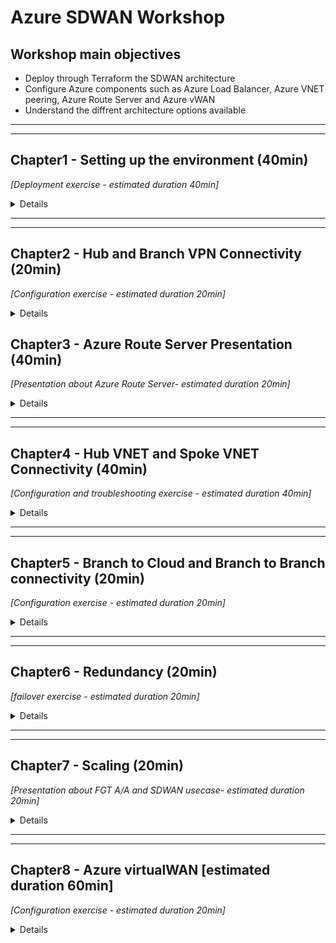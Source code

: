 # Azure SDWAN Workshop

## Workshop main objectives
* Deploy through Terraform the SDWAN architecture
* Configure Azure components such as Azure Load Balancer, Azure VNET peering, Azure Route Server and Azure vWAN
* Understand the diffrent architecture options available

***
***
## Chapter1 - Setting up the environment (40min)
_[Deployment exercise - estimated duration 40min]_

<details>

### Task 1 - Setup your AzureCloud Shell 
* Login to Azure Cloud Portal https://portal.azure.com/ with the login/password that has been provided to you

    ![cloudshell1](images/cloudshell-01.jpg)
    ![cloudshell2](images/cloudshell-02.jpg)

* Click on Cloud Shell icon on the Top Right side of the portal
* Select Bash

    ![cloudshell4](images/cloudshell-04.jpg)
    ![cloudshell5](images/cloudshell-05.jpg)

* Click on **show advanced settings**

    ![cloudshell6](images/cloudshell-06.jpg)

* Select **your own resource group** , use the the storage account available in that Resource Group, use the existing File Share **cloudshell**  (type cloudshell)

    ![cloudshell7](images/cloudshell-07.jpg)
                  
* You should now have access to Azure Cloud Shell console

    ![cloudshell8](images/cloudshell-08.jpg)   
### Task 2 - Run the Terraform Code
* Clone the Github repo `git clone https://github.com/FortinetSecDevOps/se-conf-sdwan-workshop.git`

    ![gitclone](images/git-clone.jpg)

* Move to the azure folder `cd ./se-conf-sdwan-workshop/azure/`
* Customize your project name and the User name, based on the user id that was assigned to you
  
  `vi terraform.tfvars`

    ![vi](images/vi.jpg)
    ![rgcustom](images/rg-customname.jpg)

* Run `Terraform init`
* Run `Terraform plan`
* Run `Terraform apply` and then answer `yes`

* At the end of this step you should have the following architecture
    ![global-step1](images/SDWAN_Workshop_global1.jpg)

### Task 3 - Verifications
* Using the Terraform output verify that you have Web and SSH access to the FortiGates
    ![output](images/output.jpg)

* Connect to the Branch sites FortiGates and check the VPN status. If they are down try to bring them UP


### Task 4 - QUIZ
* FortiGates in the Hub do not have public IP attached to them, how are we able to access the Web UI then?
* Why the VPN are still down ?

</details>

***
***
## Chapter2 - Hub and Branch VPN Connectivity (20min)
_[Configuration exercise - estimated duration 20min]_

<details>

### Task 1 - Add the FortiGates to the Hub Load Balancer Backend Pool
* Go to the Hub External Load Balancer **sdwan-student01-workshop-hub1-elb1**
* Click on Backend pools
* Add FortiGate1 and FortiGate2 port1 interfaces

    ![hub-lb-backend](images/externallbbackend.jpg)

### Task 2 - Create load balancing rules for IPSEC VPN Traffic
* Click on the Hub external Load balance and go to Load balancing rules
* Create Load balacing rules for UDP 500 and UDP 4500

    ![hub-lb-rule1](images/externallbrule1.jpg)
    ![hub-lb-rule2](images/externallbrule2.jpg)

        
### Task 3 - Verifications
* Verify that the FortiGate are responding to Azure Load Balancer Health Checks: click on the Hub external Load balance and then go to Insights

    ![hub-lb-insights](images/externallbinsights.jpg)

* Verify that the VPN to the Hub are UP  (please reboot the Branch FortiGate once if the VPN does not come up)

    ![vpn](images/vpnup.jpg)

* Verify that the BGP peering with the hub is UP and that the Branch FortiGate learn the Hub and other Branches CIDRs

* At the end of this step you should have the following architecture
    ![global-step2](images/SDWAN_Workshop_global2.jpg)

### Task 4 - Traffic generation

### Task 4 - QUIZ
* Why one FortiGate is depicted as unhealthy by Azure LB ?
* Why to access the FortiGates we used NAT rules, and for IPSEC VPN traffic we used Load balancing rules?
* Do FortiGates in the Branches learn Spoke11 and Spoke12 CIDRs?


</details>

## Chapter3 - Azure Route Server Presentation (40min)
_[Presentation about Azure Route Server- estimated duration 20min]_

<details>

</details>

***
***
## Chapter4 - Hub VNET and Spoke VNET Connectivity (40min)
_[Configuration and troubleshooting exercise - estimated duration 40min]_

<details>

### Task 1 - Create the VNET peering
* Create a VNET peering between the Spoke11 VNET and the Hub VNET. Go to the Spoke VNET, studentxx-workshop-sdwan-spoke11 and then click on Peerings.
* Repeat the above between Spoke12 VNET and the Hub VNET

    ![vnetpeering1](images/spoke11-to-Hub-peering.jpg)

* Check now that the Branch FortiGate learn the Spoke11 VNET and Spoke12 VNET CIDRs

### Task 2 - Check Azure route server configuration and learned routes
* Go to Azure Route Server. Click on your Azure Route Server studentxx-workshop-sdwan-RouteServer.
* Click on Peers on the left side of the menu
* List the routes leanred by Azure Route Server. Run the command below from your Azure Cloud Shell

`az network routeserver peering list-learned-routes -g studentxx-workshop-sdwan --routeserver studentxx-workshop-sdwan-RouteServer --name sdwan-fgt1`

`az network routeserver peering list-learned-routes -g studentxx-workshop-sdwan --routeserver studentxx-workshop-sdwan-RouteServer --name sdwan-fgt2`


### Task 3 - Create a Dynamic SDN object [troubleshooting required]
* Is your Hub FortiGate able to see the Dynamic filters ?
    * **Trouleshoot and Make the required changes to allow the FortiGate to retrieve the SDN filters.**
    * Hints:
        =
        * FGT Branch3 is able to retrieve the filters, why that is not the case for the FortiGates Behind Load Balancers.
        * FGT Branch3 is standalone, all other FortiGates are in A-P HA, how does that affect traffic to retrieve SDN filters?

* On the Hub FortiGate, create a dynamic object that resolves to the Spoke VNETs VMs
* On the Hub FortiGate, use the object created above on policy3 to restrict traffic coming from the Branches

    ![policy3](images/policy3.jpg)

### Task 4 - Traffic generation
* Generate Traffic from Branch1 Primary FortiGate:  
    1. Connect to the Branch1 Primary FortiGate
    2. Configure ping-options to initiate traffic from FortiGate's private nic. 
    3. Initiate a ping to Spoke11 and Spoke12 Linux VM (10.11.1.4 and 10.12.1.4)

    ![traffic2](images/traffic2.jpg)

    ![traffic1](images/traffic1.jpg)

* Generate Traffic from Branch1 Linux VM:  
    1. Enable serial console access on Branch1 Linux VM
        * Click on the VM studentXX-sdwan-workshop-br1lnx1
        * Go to Boot diagnostics -> Settings ->  Select **Enable with custom storage account**
        * From the dropdown list, select the storage account that is assigned to you

            ![console1](images/ssh-br-lnx-console1.jpg)
            ![console2](images/ssh-br-lnx-console2.jpg)
    
    2. Go to the VM Serial Console
        ![console3](images/ssh-br-lnx-console3.jpg)

    3. Initiate a ping to Spoke11 and Spoke12 Linux VMs 
    ```
     ping 10.11.1.4
     ping 10.12.1.4 
     
    ```
    ![traffic3](images/traffic3.jpg)

    4. Does it work ?

* At the end of this step  you should have the following architecture

    ![global-step3](images/SDWAN_Workshop_global3.jpg)

### Task 5 - QUIZ
* What was missing to allow the FortiGates to retreive SDN connector filters
* Why the FortiGate is able to retrieve the SDN connector filters of its own resource group Only?
* Why the Branch FortiGate itself able to reach the remote spoke VNET VM (10.11.1.4 and 10.12.1.4) but the Linux VM behind the Branch FortiGate is not ?
* FortiGate at the Branch1 and Branch2 are both behind Azure Load Balancer (behind NAT). Branch1 to Branch2 traffic will succesfully establish an ADVPN shortcut?

</details>

***
***
## Chapter5 - Branch to Cloud and Branch to Branch connectivity (20min)
_[Configuration exercise - estimated duration 20min]_

<details>

### Branch to Cloud

#### Task 1 - Create a route in the UDR
* Click on the Branch1 private route table (studentxx-sdwan-workshop-branch1_rt)
* Add a default route that points to the Internal Load balancer listener 
* **Repeat the previous step to Branch2 and Branch3 Route Tables (please use the correct ip as the next hop)**

    ![udr](images/defaultroutebranch1.jpg)

#### Task 2 - Generate traffic to the Hub
* Connect to the Branch1 Linux Host via the serial console
* Generate traffic to Hub
    ```
     ping 10.11.1.4
     ping 10.12.1.4 
     
    ```
* Does it work now ?

#### Task 3 - Check effective routes
* Go to your resource group and click on Spoke11 Linux VM
* Click on Networking in the Navigation Menu
    ![effectiveroutes1](images/effectiveroutes-lnx-1.jpg)

* Click on the VM nic
    ![effectiveroutes2](images/effectiveroutes-lnx-2.jpg)

* Click on **Effective routes**
    ![effectiveroutes3](images/effectiveroutes-lnx-3.jpg)

* Check that Azure Route Server has injected the Branch sites CIDRs learnt from the FGT

* Go to your resource group and click on the Hub FGT VM
* Click on Networking in the Navigation Menu
    ![effectiveroutes4](images/effectiveroutes-lnx-4.jpg)

* Click on the VM port2 nic
    ![effectiveroutes5](images/effectiveroutes-lnx-5.jpg)

* Click on **Effective routes**
    ![effectiveroutes6](images/effectiveroutes-lnx-6.jpg)

* Has Azure Route Server injected the Branch sites CIDRs learnt from the FGT?  Why ?




### Branch to Branch
#### Task 4 - Generate traffic between Branches
* Connect to the Branch1 Linux Host via the serial console
* Generate traffic to Branch2 Linux Host
   ```
     ping 172.17.5.4
     
    ```
* Check if an ADVPN shortcut has been created

### Task 5 - QUIZ
* Why Azure Route Server (ARS) has injected the Branch sites CIDRs to the Spoke VNET protected subnet but not the FortiGate private subnet?

* The Branch external Load balancer has two front end public ip. How do we ensure that traffic egressing Branch1 on port1 (isp1)  has always the same public ip applied? Same for traffic egressing Branch1 on port3 (isp2)


</details>

***
***
## Chapter6 - Redundancy (20min)
_[failover exercise - estimated duration 20min]_

<details>

### Task 1 - Generate ICMP traffic
* Access the serial console by clicking on the VM studentXX-sdwan-workshop-br1lnx1 and then Serial Console
* Ping a resource in the Hub as well as in a remote branch site `ping 10.11.1.4`
### Task 2 - Initiate a failover
* Connect to the Branch1 Primary FortiGate . Initiate a failover by rebooting the primary FortiGate
* Monitor the number of **lost Pings** and the **failover time**
* How long did it take ?
* Have the VPNs to the Hub been renegotiated upon failover or maintained ?

    ![failover](images/defaultroutebranch1.jpg)

### Task 3 - Generate TCP traffic
* Ensure that both units of Branch1 FGT in the cluster is up and running
* Access the serial console of Branch1 Linux VM by clicking on the VM studentXX-sdwan-workshop-br1lnx1 and then click on Serial Console
* Generate an SSH session to the Hub Linux VM 

   ```
   ssh studentxx@10.11.1.4
   
   ```
* From Hub Linux VM SSH session generate a continous stream of connections to track the failover event 
   
   ```
   while true; date; do curl -I -sw '%{http_code}'  https://www.lemonde.fr/ ; echo -e "\n================="; sleep 1 ; done

   ```   
* Connect to the Branch1 Primary FortiGate . Initiate a failover by rebooting the primary FortiGate
* Monitor the SSH connexion
* Did you lose the TCP connexion ?
### Task 6 - QUIZ
* How long was your failover time ? 

* Why did we lose the SSH (TCP) session with a "short" failover time ? 

</details>

***
***
## Chapter7 - Scaling (20min)
_[Presentation about FGT A/A and SDWAN usecase- estimated duration 20min]_

<details>

</details>

***
***

## Chapter8 - Azure virtualWAN [estimated duration 60min]
_[Configuration exercise - estimated duration 20min]_

<details>

### Task 1 - Deployment

* Create your vWAN and the vWAN Hub using the CLI command below

* Please replace the student variable with your own Student ID
 

   ``` 
    student='student05'

    az network vwan create --name sdwan-$student-workshop-vwan --resource-group  $student-workshop-sdwan --location eastus --type Standard

    az network vhub create --address-prefix 10.14.0.0/16 --name $student-eastushub --resource-group $student-workshop-sdwan --vwan sdwan-$student-workshop-vwan --location eastus --sku Standard

   ``` 

    ![vwan1](images/vwan1.jpg)


* Navigate to your Resource Group and verify that you see your vWAN
    ![vwan2](images/vwan2.jpg)

* Click on your vWAN and verify that you see the virtual Hub you just deployed

    ![vwan3](images/vwan3jpg)

* Click on the vWAN Hub and verify that the deployment and routing status complete

    ![vwan4](images/vwan4jpg)


### Task 2 - Deployment

</details>